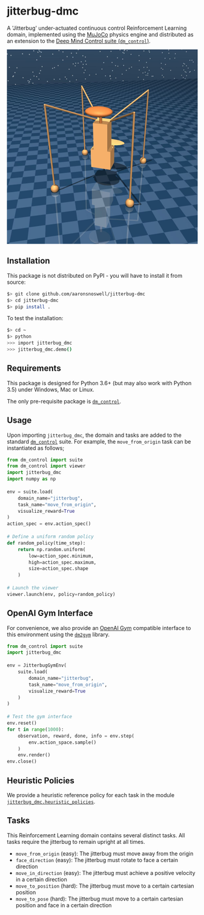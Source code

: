 # jitterbug-dmc

A 'Jitterbug' under-actuated continuous control Reinforcement Learning domain,
implemented using the [MuJoCo](http://mujoco.org/) physics engine and
distributed as an extension to the
[Deep Mind Control suite (`dm_control`)](https://github.com/deepmind/dm_control).

![Jitterbug model](figures/jitterbug.jpg)

## Installation

This package is not distributed on PyPI - you will have to install it from
source:

```bash
$> git clone github.com/aaronsnoswell/jitterbug-dmc
$> cd jitterbug-dmc
$> pip install .
```

To test the installation:

```bash
$> cd ~
$> python
>>> import jitterbug_dmc
>>> jitterbug_dmc.demo()
```

## Requirements

This package is designed for Python 3.6+ (but may also work with Python 3.5) 
under Windows, Mac or Linux.

The only pre-requisite package is
[`dm_control`](https://github.com/deepmind/dm_control).

## Usage

Upon importing `jitterbug_dmc`, the domain and tasks are added to the standard
[`dm_control`](https://github.com/deepmind/dm_control) suite.
For example, the `move_from_origin` task can be instantiated as follows;

```python
from dm_control import suite
from dm_control import viewer
import jitterbug_dmc
import numpy as np

env = suite.load(
    domain_name="jitterbug",
    task_name="move_from_origin",
    visualize_reward=True
)
action_spec = env.action_spec()

# Define a uniform random policy
def random_policy(time_step):
    return np.random.uniform(
        low=action_spec.minimum,
        high=action_spec.maximum,
        size=action_spec.shape
    )

# Launch the viewer
viewer.launch(env, policy=random_policy)
```

## OpenAI Gym Interface

For convenience, we also provide an [OpenAI Gym](https://gym.openai.com/docs/)
compatible interface to this environment using the
[`dm2gym`](https://github.com/zuoxingdong/dm2gym) library.

```python
from dm_control import suite
import jitterbug_dmc

env = JitterbugGymEnv(
    suite.load(
        domain_name="jitterbug",
        task_name="move_from_origin",
        visualize_reward=True
    )
)

# Test the gym interface
env.reset()
for t in range(1000):
    observation, reward, done, info = env.step(
        env.action_space.sample()
    )
    env.render()
env.close()
```

## Heuristic Policies

We provide a heuristic reference policy for each task in the module
[`jitterbug_dmc.heuristic_policies`](jitterbug_dmc/heuristic_policies.py). 

## Tasks

This Reinforcement Learning domain contains several distinct tasks.
All tasks require the jitterbug to remain upright at all times.

 - `move_from_origin` (easy): The jitterbug must move away from the origin
 - `face_direction` (easy): The jitterbug must rotate to face a certain
   direction
 - `move_in_direction` (easy): The jitterbug must achieve a positive velocity in
   a certain direction
 - `move_to_position` (hard): The jitterbug must move to a certain cartesian
   position 
 - `move_to_pose` (hard): The jitterbug must move to a certain cartesian
   position and face in a certain direction 

